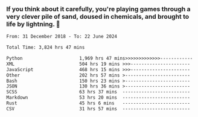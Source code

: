 ### If you think about it carefully, you're playing games through a very clever pile of sand, doused in chemicals, and brought to life by lightning.  👋


<!--START_SECTION:waka-->

```txt
From: 31 December 2018 - To: 22 June 2024

Total Time: 3,824 hrs 47 mins

Python                     1,969 hrs 47 mins>>>>>>>>>>>>>------------   51.51 %
XML                        504 hrs 19 mins >>>----------------------   13.19 %
JavaScript                 468 hrs 15 mins >>>----------------------   12.24 %
Other                      202 hrs 57 mins >------------------------   05.31 %
Bash                       150 hrs 23 mins >------------------------   03.93 %
JSON                       130 hrs 36 mins >------------------------   03.42 %
SCSS                       63 hrs 37 mins  -------------------------   01.66 %
Markdown                   53 hrs 20 mins  -------------------------   01.39 %
Rust                       45 hrs 6 mins   -------------------------   01.18 %
CSV                        31 hrs 57 mins  -------------------------   00.84 %
```

<!--END_SECTION:waka-->
